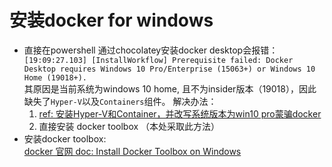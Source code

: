 # 安装docker for windows

- 直接在powershell 通过chocolatey安装docker desktop会报错：  
  `[19:09:27.103] [InstallWorkflow] Prerequisite failed: Docker Desktop requires Windows 10 Pro/Enterprise (15063+) or Windows 10 Home (19018+).`  
  其原因是当前系统为windows 10 home, 且不为insider版本（19018），因此缺失了`Hyper-V`以及`Containers`组件。
  解决办法：  
  1. [ref: 安装Hyper-V和Container，并改写系统版本为win10 pro蒙骗docker](https://itnext.io/install-docker-on-windows-10-home-d8e621997c1d)  
  2. 直接安装 docker toolbox （本处采取此方法）  
- 安装docker toolbox:  
  [docker 官网 doc: Install Docker Toolbox on Windows](https://docs.docker.com/toolbox/toolbox_install_windows/)
